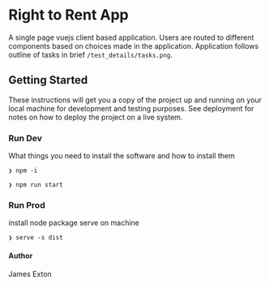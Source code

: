 # Right to Rent App

A single page vuejs client based application. Users are routed to different components based on choices made in the application. Application follows outline of tasks in brief ```/test_details/tasks.png```.

## Getting Started

These instructions will get you a copy of the project up and running on your local machine for development and testing purposes. See deployment for notes on how to deploy the project on a live system.

### Run Dev

What things you need to install the software and how to install them

```
❯ npm -i 
```

```
❯ npm run start
```

### Run Prod

install node package serve on machine

```
❯ serve -s dist
```

#### Author
James Exton